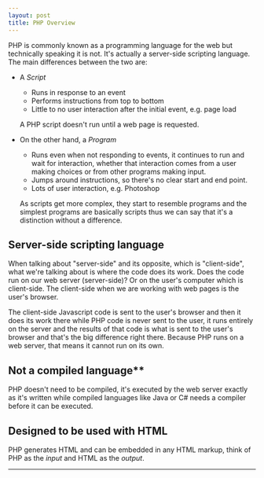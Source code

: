 ```yaml
---
layout: post
title: PHP Overview
---
```


PHP is commonly known as a programming language for the web but technically speaking it is not. It's actually a server-side scripting language. The main differences between the two are:

+ A *Script*

    + Runs in response to an event
    + Performs instructions from top to bottom
    + Little to no user interaction after the initial event, e.g. page load

    A PHP script doesn't run until a web page is requested.

 + On the other hand, a *Program* 

    + Runs even when not responding to events, it continues to run and wait for interaction, whether that interaction comes from a user making choices or from other programs making input.
    + Jumps around instructions, so there's no clear start and end point.
    + Lots of user interaction, e.g. Photoshop

    As scripts get more complex, they start to resemble programs and the simplest programs are basically scripts thus we can say that it's a distinction without a difference.

## Server-side scripting language

When talking about "server-side" and its opposite, which is "client-side", what we're talking about is where the code does its work. Does the code run on our web server (server-side)? Or on the user's computer which is client-side. The client-side when we are working with web pages is the user's browser.

The client-side Javascript code is sent to the user's browser and then it does its work there while PHP code is never sent to the user, it runs entirely on the server and the results of that code is what is sent to the user's browser and that's the big difference right there. Because PHP runs on a web server, that means it cannot run on its own.

## Not a compiled language**

PHP doesn't need to be compiled, it's executed by the web server exactly as it's written while compiled languages like Java or C# needs a compiler before it can be executed.

## Designed to be used with HTML

PHP generates HTML and can be embedded in any HTML markup, think of PHP as the *input* and HTML as the *output*.
    
---

